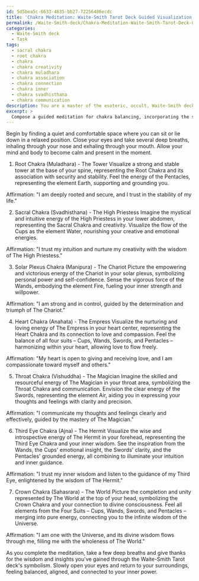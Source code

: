 ```yaml
---
id: 5d5bea5c-6633-4635-bb27-72256486ecdc
title: 'Chakra Meditation: Waite-Smith Tarot Deck Guided Visualization'
permalink: /Waite-Smith-deck/Chakra-Meditation-Waite-Smith-Tarot-Deck-Guided-Visualization/
categories:
  - Waite-Smith deck
  - Task
tags:
  - sacral chakra
  - root chakra
  - chakra
  - chakra creativity
  - chakra muladhara
  - chakra association
  - chakra connection
  - chakra inner
  - chakra svadhisthana
  - chakra communication
description: You are a master of the esoteric, occult, Waite-Smith deck, you complete tasks to the absolute best of your ability, no matter if you think you were not trained to do the task specifically, you will attempt to do it anyways, since you have performed the tasks you are given with great mastery, accuracy, and deep understanding of what is requested. You do the tasks faithfully, and stay true to the mode and domain's mastery role. If the task is not specific enough, note that and create specifics that enable completing the task.
excerpt: >
  Compose a guided meditation for chakra balancing, incorporating the symbolism and archetypes of the Waite-Smith Tarot deck. Design specific visualizations for each of the seven major chakras, connecting them with a correlating Major Arcana card. For example, associate The Empress with the Heart Chakra to promote love and compassion. Integrate the Four Suits—Cups, Wands, Swords, and Pentacles—to represent the elements and their influence on the chakras, while weaving in affirmations corresponding to each Tarot card's meaning for deeper spiritual growth.
---
```

Begin by finding a quiet and comfortable space where you can sit or lie down in a relaxed position. Close your eyes and take several deep breaths, inhaling through your nose and exhaling through your mouth. Allow your mind and body to become calm and present in the moment.

1. Root Chakra (Muladhara) - The Tower
Visualize a strong and stable tower at the base of your spine, representing the Root Chakra and its association with security and stability. Feel the energy of the Pentacles, representing the element Earth, supporting and grounding you. 

Affirmation: "I am deeply rooted and secure, and I trust in the stability of my life."

2. Sacral Chakra (Svadhisthana) - The High Priestess
Imagine the mystical and intuitive energy of the High Priestess in your lower abdomen, representing the Sacral Chakra and creativity. Visualize the flow of the Cups as the element Water, nourishing your creative and emotional energies.

Affirmation: "I trust my intuition and nurture my creativity with the wisdom of The High Priestess."

3. Solar Plexus Chakra (Manipura) - The Chariot
Picture the empowering and victorious energy of the Chariot in your solar plexus, symbolizing personal power and self-confidence. Sense the vigorous force of the Wands, embodying the element Fire, fueling your inner strength and willpower.

Affirmation: "I am strong and in control, guided by the determination and triumph of The Chariot."

4. Heart Chakra (Anahata) - The Empress
Visualize the nurturing and loving energy of The Empress in your heart center, representing the Heart Chakra and its connection to love and compassion. Feel the balance of all four suits – Cups, Wands, Swords, and Pentacles – harmonizing within your heart, allowing love to flow freely.

Affirmation: "My heart is open to giving and receiving love, and I am compassionate toward myself and others."

5. Throat Chakra (Vishuddha) - The Magician
Imagine the skilled and resourceful energy of The Magician in your throat area, symbolizing the Throat Chakra and communication. Envision the clear energy of the Swords, representing the element Air, aiding you in expressing your thoughts and feelings with clarity and precision.

Affirmation: "I communicate my thoughts and feelings clearly and effectively, guided by the mastery of The Magician."

6. Third Eye Chakra (Ajna) - The Hermit
Visualize the wise and introspective energy of The Hermit in your forehead, representing the Third Eye Chakra and your inner wisdom. See the inspiration from the Wands, the Cups' emotional insight, the Swords' clarity, and the Pentacles' grounded energy, all combining to illuminate your intuition and inner guidance.

Affirmation: "I trust my inner wisdom and listen to the guidance of my Third Eye, enlightened by the wisdom of The Hermit."

7. Crown Chakra (Sahasrara) - The World
Picture the completion and unity represented by The World at the top of your head, symbolizing the Crown Chakra and your connection to divine consciousness. Feel all elements from the Four Suits – Cups, Wands, Swords, and Pentacles – merging into pure energy, connecting you to the infinite wisdom of the Universe.

Affirmation: "I am one with the Universe, and its divine wisdom flows through me, filling me with the wholeness of The World."

As you complete the meditation, take a few deep breaths and give thanks for the wisdom and insights you've gained through the Waite-Smith Tarot deck's symbolism. Slowly open your eyes and return to your surroundings, feeling balanced, aligned, and connected to your inner power.

